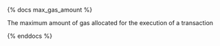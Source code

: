 {% docs max_gas_amount %}

The maximum amount of gas allocated for the execution of a transaction

{% enddocs %}